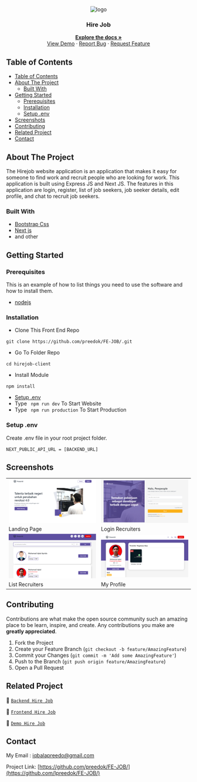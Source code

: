 <br />
<p align="center">
<div align="center">
  <img height="150" src="https://iili.io/H3z67kX.png" alt="logo" border="0"/>
</div>
  <h3 align="center">Hire Job</h3>
  <p align="center">
    <a href="https://github.com/preedok/FE-JOB/"><strong>Explore the docs »</strong></a>
    <br />
    <a href="/">View Demo</a>
    ·
    <a href="/">Report Bug</a>
    ·
    <a href="/">Request Feature</a>
  </p>
</p>



<!-- TABLE OF CONTENTS -->
## Table of Contents

- [Table of Contents](#table-of-contents)
- [About The Project](#about-the-project)
  - [Built With](#built-with)
- [Getting Started](#getting-started)
  - [Prerequisites](#prerequisites)
  - [Installation](#installation)
  - [Setup .env](#setup-env)
- [Screenshots](#screenshots)
- [Contributing](#contributing)
- [Related Project](#related-project)
- [Contact](#contact)



<!-- ABOUT THE PROJECT -->
## About The Project

The Hirejob website application is an application that makes it easy for someone to find work and recruit people who are looking for work. This application is built using Express JS and Next JS. The features in this application are login, register, list of job seekers, job seeker details, edit profile, and chat to recruit job seekers.

### Built With

- [Bootstrap Css](https://getbootstrap.com/)
- [Next js](https://nextjs.org/)
- and other


<!-- GETTING STARTED -->
## Getting Started

### Prerequisites

This is an example of how to list things you need to use the software and how to install them.

* [nodejs](https://nodejs.org/en/download/)

### Installation

- Clone This Front End Repo
```
git clone https://github.com/preedok/FE-JOB/.git
```
- Go To Folder Repo
```
cd hirejob-client
```
- Install Module
```
npm install
```
- <a href="#setup-env">Setup .env</a>
- Type ` npm run dev` To Start Website
- Type ` npm run production` To Start Production

### Setup .env
Create .env file in your root project folder.
```
NEXT_PUBLIC_API_URL = [BACKEND_URL]
```

<!-- ROADMAP -->
## Screenshots

<table>
 <tr>
    <td><img width="350px" src="./document/landing.png"  border="0" border="0" alt="1" /></td>
    <td> <img width="350px" src="./document/loginRec.png"  border="0"  border="0"  alt="2" /></td>
  </tr>
   <tr>
    <td>Landing Page</td>
    <td>Login Recruiters</td>
  </tr>

  <tr>
    <td><img width="350px" src="./document/home.png"  border="0" border="0" alt="3" /> </td>
     <td><img width="350px" src="./document/profileRec.png"  border="0" border="0" alt="4" /></td>
  </tr>
   <tr>
    <td>List Recruiters</td>
     <td>My Profile</td>
  </tr>
  
 
</table>



<!-- CONTRIBUTING -->
## Contributing

Contributions are what make the open source community such an amazing place to be learn, inspire, and create. Any contributions you make are **greatly appreciated**.

1. Fork the Project
2. Create your Feature Branch (`git checkout -b feature/AmazingFeature`)
3. Commit your Changes (`git commit -m 'Add some AmazingFeature'`)
4. Push to the Branch (`git push origin feature/AmazingFeature`)
5. Open a Pull Request



## Related Project
:rocket: [`Backend Hire Job`](https://github.com/preedok/BE-JOB/)

:rocket: [`Frontend Hire Job`](https://github.com/preedok/FE-JOB/)

:rocket: [`Demo Hire Job`](/)

<!-- CONTACT -->
## Contact

My Email : iqbalapreedo@gmail.com

Project Link: [https://github.com/preedok/FE-JOB/](https://github.com/Ipreedok/FE-JOB/)
